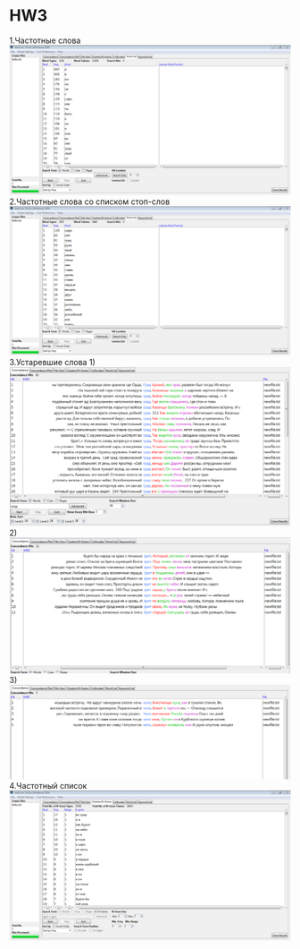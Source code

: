 # HW3
1.Частотные слова
![](wordlist1.PNG)
2.Частотные слова со списком стоп-слов
![](wordlist1stop.PNG)
3.Устаревшие слова
1)
![](concordanse.PNG)
2)
![](pic2.PNG)
3)
![](pic3.PNG)
4.Частотный список
![](23grams.PNG)
